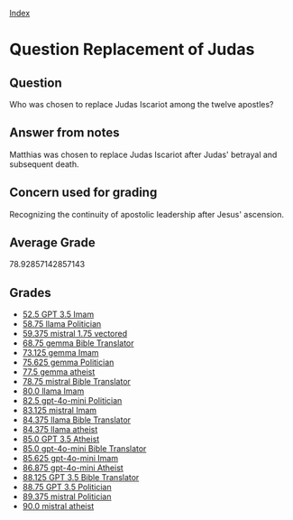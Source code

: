 
[Index](../../index.md)
# Question Replacement of Judas
## Question
Who was chosen to replace Judas Iscariot among the twelve apostles?

## Answer from notes
Matthias was chosen to replace Judas Iscariot after Judas' betrayal and subsequent death.

## Concern used for grading
Recognizing the continuity of apostolic leadership after Jesus' ascension.

## Average Grade
78.92857142857143

## Grades
 * [52.5 GPT 3.5 Imam](../answers/GPT_3.5_Imam/Replacement_of_Judas.md)
 * [58.75 llama Politician](../answers/llama_Politician/Replacement_of_Judas.md)
 * [59.375 mistral 1.75 vectored](../answers/mistral_1.75_vectored/Replacement_of_Judas.md)
 * [68.75 gemma Bible Translator](../answers/gemma_Bible_Translator/Replacement_of_Judas.md)
 * [73.125 gemma Imam](../answers/gemma_Imam/Replacement_of_Judas.md)
 * [75.625 gemma Politician](../answers/gemma_Politician/Replacement_of_Judas.md)
 * [77.5 gemma atheist](../answers/gemma_atheist/Replacement_of_Judas.md)
 * [78.75 mistral Bible Translator](../answers/mistral_Bible_Translator/Replacement_of_Judas.md)
 * [80.0 llama Imam](../answers/llama_Imam/Replacement_of_Judas.md)
 * [82.5 gpt-4o-mini Politician](../answers/gpt-4o-mini_Politician/Replacement_of_Judas.md)
 * [83.125 mistral Imam](../answers/mistral_Imam/Replacement_of_Judas.md)
 * [84.375 llama Bible Translator](../answers/llama_Bible_Translator/Replacement_of_Judas.md)
 * [84.375 llama atheist](../answers/llama_atheist/Replacement_of_Judas.md)
 * [85.0 GPT 3.5 Atheist](../answers/GPT_3.5_Atheist/Replacement_of_Judas.md)
 * [85.0 gpt-4o-mini Bible Translator](../answers/gpt-4o-mini_Bible_Translator/Replacement_of_Judas.md)
 * [85.625 gpt-4o-mini Imam](../answers/gpt-4o-mini_Imam/Replacement_of_Judas.md)
 * [86.875 gpt-4o-mini Atheist](../answers/gpt-4o-mini_Atheist/Replacement_of_Judas.md)
 * [88.125 GPT 3.5 Bible Translator](../answers/GPT_3.5_Bible_Translator/Replacement_of_Judas.md)
 * [88.75 GPT 3.5 Politician](../answers/GPT_3.5_Politician/Replacement_of_Judas.md)
 * [89.375 mistral Politician](../answers/mistral_Politician/Replacement_of_Judas.md)
 * [90.0 mistral atheist](../answers/mistral_atheist/Replacement_of_Judas.md)
